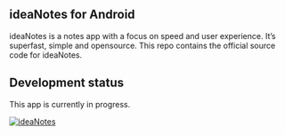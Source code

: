 ## ideaNotes for Android

ideaNotes is a notes app with a focus on speed and user experience. It’s superfast, simple and opensource.
This repo contains the official source code for ideaNotes.

## Development status

This app is currently in progress.

<a href="https://github.com/stefanluiken/"><img src="" title="ideaNotes" alt="ideaNotes"></a>